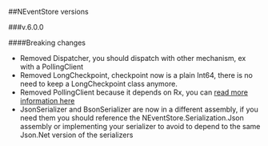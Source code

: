 ##NEventStore versions

###v.6.0.0

####Breaking changes

- Removed Dispatcher, you should dispatch with other mechanism, ex with a PollingClient
- Removed LongCheckpoint, checkpoint now is a plain Int64, there is no need to keep a LongCheckpoint class anymore. 
- Removed PollingClient because it depends on Rx, you can [read more information here](/src/NEventStore/Client/README.MD)
- JsonSerializer and BsonSerializer are now in a different assembly, if you need them you should reference the NEventStore.Serialization.Json assembly or implementing your serializer to avoid to depend to the same Json.Net version of the serializers

